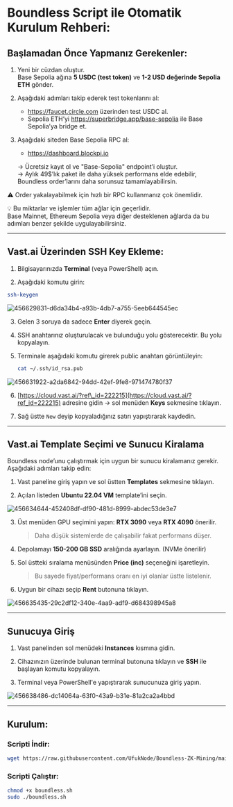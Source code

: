 # Boundless Script ile Otomatik Kurulum Rehberi:

## Başlamadan Önce Yapmanız Gerekenler:

1. Yeni bir cüzdan oluştur.  
   Base Sepolia ağına **5 USDC (test token)** ve **1-2 USD değerinde Sepolia ETH** gönder.

2. Aşağıdaki adımları takip ederek test tokenlarını al:

   - https://faucet.circle.com üzerinden test USDC al.  
   - Sepolia ETH’yi https://superbridge.app/base-sepolia ile Base Sepolia’ya bridge et.

3. Aşağıdaki siteden Base Sepolia RPC al:  
   - https://dashboard.blockpi.io

   → Ücretsiz kayıt ol ve "Base-Sepolia" endpoint’i oluştur.  
   → Aylık 49$’lık paket ile daha yüksek performans elde edebilir, Boundless order’larını daha sorunsuz tamamlayabilirsin.

⚠️ Order yakalayabilmek için hızlı bir RPC kullanmanız çok önemlidir.

💡 Bu miktarlar ve işlemler tüm ağlar için geçerlidir.  
Base Mainnet, Ethereum Sepolia veya diğer desteklenen ağlarda da bu adımları benzer şekilde uygulayabilirsiniz.

---

## Vast.ai Üzerinden SSH Key Ekleme:

1. Bilgisayarınızda **Terminal** (veya PowerShell) açın.

2. Aşağıdaki komutu girin:

```bash
ssh-keygen
```

![456629831-d6da34b4-a93b-4db7-a755-5eeb644545ec](https://github.com/user-attachments/assets/9fa93642-343f-43d0-bd62-33e01303fbdd)


3. Gelen 3 soruya da sadece **Enter** diyerek geçin.

4. SSH anahtarınız oluşturulacak ve bulunduğu yolu gösterecektir. Bu yolu kopyalayın.

5. Terminale aşağıdaki komutu girerek public anahtarı görüntüleyin:

   ```bash
   cat ~/.ssh/id_rsa.pub
   ```
![456631922-a2da6842-94dd-42ef-9fe8-971474780f37](https://github.com/user-attachments/assets/4a532bab-83e9-4674-ad5c-4a9a5fdcb7ba)

6. [https://cloud.vast.ai/?ref\_id=222215](https://cloud.vast.ai/?ref_id=222215) adresine gidin → sol menüden **Keys** sekmesine tıklayın.

7. Sağ üstte `New` deyip kopyaladığınız satırı yapıştırarak kaydedin.


---

## Vast.ai Template Seçimi ve Sunucu Kiralama

Boundless node’unu çalıştırmak için uygun bir sunucu kiralamanız gerekir. Aşağıdaki adımları takip edin:

1. Vast paneline giriş yapın ve sol üstten **Templates** sekmesine tıklayın.

2. Açılan listeden **Ubuntu 22.04 VM** template’ini seçin.

![456634644-452408df-df90-481d-8999-abdec53de3e7](https://github.com/user-attachments/assets/25523cf4-4c98-4a3c-b740-6b411b00320c)

3. Üst menüden GPU seçimini yapın: **RTX 3090** veya **RTX 4090** önerilir.

   > Daha düşük sistemlerde de çalışabilir fakat performans düşer.

4. Depolamayı **150-200 GB SSD** aralığında ayarlayın. (NVMe önerilir)

5. Sol üstteki sıralama menüsünden **Price (inc)** seçeneğini işaretleyin.

   > Bu sayede fiyat/performans oranı en iyi olanlar üstte listelenir.

6. Uygun bir cihazı seçip **Rent** butonuna tıklayın.

![456635435-29c2df12-340e-4aa9-adf9-d684398945a8](https://github.com/user-attachments/assets/edba704c-dca1-4cef-9ff7-cb62c98acdff)

---

## Sunucuya Giriş

1. Vast panelinden sol menüdeki **Instances** kısmına gidin.

2. Cihazınızın üzerinde bulunan terminal butonuna tıklayın ve **SSH** ile başlayan komutu kopyalayın.

3. Terminal veya PowerShell'e yapıştırarak sunucunuza giriş yapın.

![456638486-dc14064a-63f0-43a9-b31e-81a2ca2a4bbd](https://github.com/user-attachments/assets/6e1d6649-c4a0-4e2e-99e5-2a8285307fc1)

---

## Kurulum:

### Scripti İndir:

```bash
wget https://raw.githubusercontent.com/UfukNode/Boundless-ZK-Mining/main/boundless.sh
```

### Scripti Çalıştır:

```bash
chmod +x boundless.sh
sudo ./boundless.sh
```
